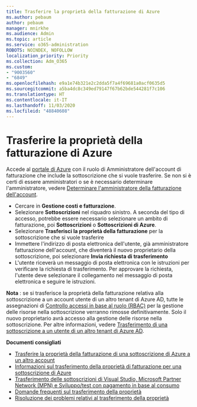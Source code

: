 ```yaml
---
title: Trasferire la proprietà della fatturazione di Azure
ms.author: pebaum
author: pebaum
manager: mnirkhe
ms.audience: Admin
ms.topic: article
ms.service: o365-administration
ROBOTS: NOINDEX, NOFOLLOW
localization_priority: Priority
ms.collection: Adm_O365
ms.custom:
- "9003560"
- "6849"
ms.openlocfilehash: e9a1e74b321e2c2dda5f7a4f69681a0acf0635d5
ms.sourcegitcommit: a5ba4dc8c349ed79147f67b62bde544281f7c106
ms.translationtype: HT
ms.contentlocale: it-IT
ms.lasthandoff: 11/03/2020
ms.locfileid: "48840608"
---
```

# <a name="transfer-azure-billing-ownership"></a>Trasferire la proprietà della fatturazione di Azure

Accede al [portale di Azure](https://portal.azure.com/) con il ruolo di Amministratore dell'account di fatturazione che include la sottoscrizione che si vuole trasferire. Se non si è certi di essere amministratori o se è necessario determinare l'amministratore, vedere [Determinare l'amministratore della fatturazione dell'account](https://docs.microsoft.com/azure/cost-management-billing/understand/subscription-transfer#whoisaa).

- Cercare in **Gestione costi e fatturazione**.
- Selezionare **Sottoscrizioni** nel riquadro sinistro. A seconda del tipo di accesso, potrebbe essere necessario selezionare un ambito di fatturazione, poi **Sottoscrizioni** o **Sottoscrizioni di Azure**.
- Selezionare **Trasferisci la proprietà della fatturazione** per la sottoscrizione che si vuole trasferire
- Immettere l'indirizzo di posta elettronica dell'utente, già amministratore fatturazione dell'account, che diventerà il nuovo proprietario della sottoscrizione, poi selezionare **Invia richiesta di trasferimento**
- L'utente riceverà un messaggio di posta elettronica con le istruzioni per verificare la richiesta di trasferimento. Per approvare la richiesta, l'utente deve selezionare il collegamento nel messaggio di posta elettronica e seguire le istruzioni.

**Nota** : se si trasferisce la proprietà della fatturazione relativa alla sottoscrizione a un account utente di un altro tenant di Azure AD, tutte le assegnazioni di [Controllo accessi in base al ruolo (RBAC)](https://docs.microsoft.com/azure/role-based-access-control/overview?WT.mc_id=Portal-Microsoft_Azure_Support) per la gestione delle risorse nella sottoscrizione verranno rimosse definitivamente. Solo il nuovo proprietario avrà accesso alla gestione delle risorse nella sottoscrizione. Per altre informazioni, vedere [Trasferimento di una sottoscrizione a un utente di un altro tenant di Azure AD](https://docs.microsoft.com/azure/active-directory/managed-identities-azure-resources/known-issues?WT.mc_id=Portal-Microsoft_Azure_Support).

**Documenti consigliati**

- [Trasferire la proprietà della fatturazione di una sottoscrizione di Azure a un altro account](https://docs.microsoft.com/azure/cost-management-billing/manage/billing-subscription-transfer)
- [Informazioni sul trasferimento della proprietà di fatturazione per una sottoscrizione di Azure](https://docs.microsoft.com//azure/cost-management-billing/understand/subscription-transfer)
- [Trasferimento delle sottoscrizioni di Visual Studio, Microsoft Partner Network (MPN) e Sviluppo/test con pagamento in base al consumo](https://docs.microsoft.com/azure/billing/billing-subscription-transfer?WT.mc_id=Portal-Microsoft_Azure_Support#transferring-visual-studio-microsoft-partner-network-mpn-and-pay-as-you-go-devtest-subscriptions)
- [Domande frequenti sul trasferimento della proprietà](https://docs.microsoft.com/azure/billing/billing-subscription-transfer?WT.mc_id=Portal-Microsoft_Azure_Support#frequently-asked-questions-faq-for-senders)
- [Risoluzione dei problemi relativi al trasferimento della proprietà](https://docs.microsoft.com/azure/billing/billing-subscription-transfer?WT.mc_id=Portal-Microsoft_Azure_Support#troubleshooting)
